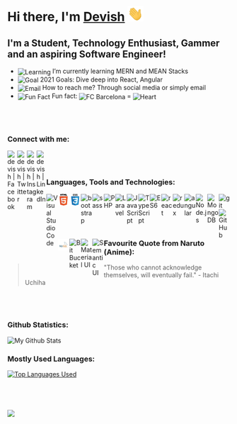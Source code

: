 # Hi there, I'm [Devish](https://www.devish.com.np) <img src="https://raw.githubusercontent.com/ABSphreak/ABSphreak/master/gifs/Hi.gif" width="35px">

## I'm a Student, Technology Enthusiast, Gammer and an aspiring Software Engineer!

- <img align="center" alt="Learning" width="26px" src="https://img.icons8.com/cute-clipart/64/000000/learning.png" /> I’m currently learning MERN and MEAN Stacks 
- <img align="center" alt="Goal" width="26px" src="https://img.icons8.com/fluent/100/000000/goal.png" /> 2021 Goals: Dive deep into React, Angular
- <img align="center" alt="Email" width="26px" src="https://img.icons8.com/clouds/100/000000/email.png" /> How to reach me? Through social media or simply email
- <img align="center" alt="Fun Fact" width="26px" src="https://img.icons8.com/color/100/000000/light-on.png" /> Fun fact: <img align="center" alt="FC Barcelona" width="26px" src="https://cdn.worldvectorlogo.com/logos/fc-barcelona.svg" /> = <img align="center" alt="Heart" width="26px" src="https://cdn.worldvectorlogo.com/logos/heart.svg" />

## <br />
<!-- ![](https://komarev.com/ghpvc/?username=devishbaidawarchhetri&label=PROFILE+VIEWS&color=blue) -->

### Connect with me:

[<img align="left" alt="devish | Facebook" width="22px" src="https://cdn.worldvectorlogo.com/logos/facebook-4.svg" />](https://https://facebook.com/devishchhetri)
[<img align="left" alt="devish | Twitter" width="22px" src="https://cdn.worldvectorlogo.com/logos/twitter-4.svg" />](https://https://twitter.com/devishchhetri)
[<img align="left" alt="devish | Instagram" width="22px" src="https://cdn.worldvectorlogo.com/logos/instagram-2-1.svg" />](https://www.instagram.com/devish$chhetri/)
[<img align="left" alt="devish | LinkedIn" width="22px" src="https://cdn.worldvectorlogo.com/logos/linkedin-icon-2.svg" />](https://www.linkedin.com/in/devishchhetri/)

## <br />
### Languages, Tools and Technologies:

<img align="left" alt="Visual Studio Code" width="26px" src="https://cdn.worldvectorlogo.com/logos/visual-studio-code-1.svg" title="Visual Studio Code" />
<img align="left" alt="html5" width="26px" src="https://raw.githubusercontent.com/github/explore/80688e429a7d4ef2fca1e82350fe8e3517d3494d/topics/html/html.png" title="HTML/HTML5" />
<img align="left" alt="CSS3" width="26px" src="https://raw.githubusercontent.com/github/explore/80688e429a7d4ef2fca1e82350fe8e3517d3494d/topics/css/css.png" title="CSS/CSS3" />
<img align="left" alt="bootstrap" width="26px" src="https://cdn.worldvectorlogo.com/logos/bootstrap-4.svg" title="Bootstrap" />
<img align="left" alt="sass" width="26px" src="https://cdn.worldvectorlogo.com/logos/sass-1.svg" title="SASS" />
<img align="left" alt="PHP" width="26px" src="https://cdn.worldvectorlogo.com/logos/php-1.svg" title="PHP" />
<img align="left" alt="Laravel" width="26px" src="https://cdn.worldvectorlogo.com/logos/laravel-2.svg" title="Laravel" />
<img align="left" alt="JavaScript" width="26px" src="https://cdn.worldvectorlogo.com/logos/logo-javascript.svg" title="JavaScript" />
<img align="left" alt="TypeScript" width="26px" src="https://cdn.worldvectorlogo.com/logos/typescript.svg" title="TypeScript" />
<img align="left" alt="ES6" width="26px" src="https://cdn.worldvectorlogo.com/logos/es6.svg" title="ES6" />
<img align="left" alt="react" width="26px" src="https://cdn.worldvectorlogo.com/logos/react-2.svg" title="React JS" />
<img align="left" alt="redux" width="26px" src="https://cdn.worldvectorlogo.com/logos/redux.svg" title="Redux" />
<img align="left" alt="angular" width="26px" src="https://cdn.worldvectorlogo.com/logos/angular-icon-1.svg" title="Angular" />
<img align="left" alt="Node.js" width="26px" src="https://cdn.worldvectorlogo.com/logos/nodejs-icon.svg" title="Node" />
<img align="left" alt="MongoDB" width="26px" src="https://cdn.worldvectorlogo.com/logos/mongodb-icon-1.svg" title="Mongodb" />
<img align="left" alt="git" width="26px" src="https://cdn.worldvectorlogo.com/logos/git-icon.svg" title="GIT" />
<img align="left" alt="GitHub" width="26px" src="https://cdn.worldvectorlogo.com/logos/github-icon-1.svg" title="GitHub" />
<img align="left" alt="mysql" width="26px" src="https://raw.githubusercontent.com/github/explore/80688e429a7d4ef2fca1e82350fe8e3517d3494d/topics/mysql/mysql.png" title="MySQL" />
<img align="left" alt="Bit Bucket" width="26px" src="https://cdn.worldvectorlogo.com/logos/bitbucket-icon.svg" title="Bit Bucket" />
<img align="left" alt="Material UI" width="26px" src="https://cdn.worldvectorlogo.com/logos/material-ui-1.svg" title="Material UI" />
<img align="left" alt="Semantic UI" width="26px" src="https://cdn.worldvectorlogo.com/logos/semantic-ui.svg" title="Semantic UI" />

## <br />
### Favourite Quote from Naruto (Anime): 
> "Those who cannot acknowledge themselves, will eventually fail." - Itachi Uchiha

## <br />
### Github Statistics:

![My Github Stats](https://github-readme-stats.vercel.app/api?username=DevishBaidawarChhetri&show_icons=true&theme=tokyonight)


### Mostly Used Languages:

[![Top Languages Used](https://github-readme-stats.vercel.app/api/top-langs/?username=DevishBaidawarChhetri&layout=compact&theme=tokyonight)](https://github.com/devishbaidawarchhetri)

## <br />
<img src='https://github-profile-trophy.vercel.app/?username=DevishBaidawarChhetri&theme=dracula&column=7&margin-w=15&margin-h=15%20(https://github.com/ryo-ma/github-profile-trophy)' />

